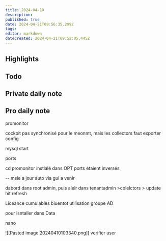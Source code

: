 ```yaml
---
title: 2024-04-10
description: 
published: true
date: 2024-04-21T09:56:35.299Z
tags: 
editor: markdown
dateCreated: 2024-04-21T09:52:05.445Z
---
```


## Highlights

## Todo
## Private daily note

## Pro daily note

promonitor

cockpit pas synchronisé pour le meonmt, mais les collectors
faut exporter config

mysql start

ports

cd promonitor instlalé dans OPT
ports étaient inversés

-- msie a jour auto via gui a venir

dabord dans root admin, puis alelr dans tenantadmin >colelctors > update
hit refresh

Liceance cumulables
biuentot utilisation groupe AD

pour isntaller dans Data

nano

![[Pasted image 20240410103340.png]] verifier user